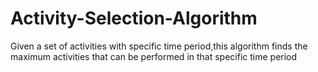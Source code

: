 # Activity-Selection-Algorithm
Given a set of activities with specific time period,this algorithm finds the maximum activities that can be performed in that specific time period
